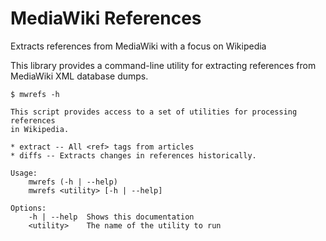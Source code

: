 # MediaWiki References

Extracts references from MediaWiki with a focus on Wikipedia

This library provides a command-line utility for extracting references from MediaWiki XML database dumps. 


    $ mwrefs -h
    
    This script provides access to a set of utilities for processing references
    in Wikipedia.
    
    * extract -- All <ref> tags from articles
    * diffs -- Extracts changes in references historically.
    
    Usage:
        mwrefs (-h | --help)
        mwrefs <utility> [-h | --help]
    
    Options:
        -h | --help  Shows this documentation
        <utility>    The name of the utility to run
